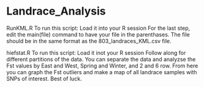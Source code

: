 # Landrace_Analysis

RunKML.R
	To run this script:
		Load it into your R session
		For the last step, edit the main(file) command to have your file		in the parenthases. The file should be in the same format as the 		803_landraces_KML.csv file.

hiefstat.R
	To run this script:
		Load it inot your R session
		Follow along for different partitions of the data. 
		You can separate the data and analyzse the Fst values by East 			and West, Spring and Winter, and 2 and 6 row.
		From here you can graph the Fst outliers and make a map of all
		landrace samples with SNPs of interest.
		Best of luck.
